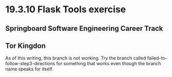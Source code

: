 # 19.3.10 Flask Tools exercise
## Springboard Software Engineering Career Track
## Tor Kingdon

As of this writing, this branch is not working. Try the branch called failed-to-follow-step3-directions for something that works even though the branch name speaks for itself.